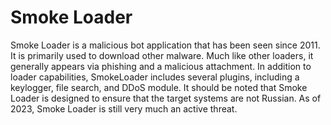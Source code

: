# Smoke Loader

Smoke Loader is a malicious bot application that has been seen since 2011. It is primarily used to download other malware. Much like other loaders, it generally appears via phishing and a malicious attachment. In addition to loader capabilities, SmokeLoader includes several plugins, including a keylogger, file search, and DDoS module. It should be noted that Smoke Loader is designed to ensure that the target systems are not Russian. As of 2023, Smoke Loader is still very much an active threat. 